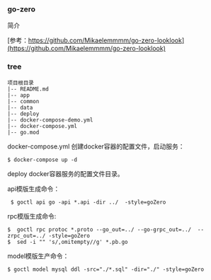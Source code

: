 ### go-zero
简介

[参考：https://github.com/Mikaelemmmm/go-zero-looklook](https://github.com/Mikaelemmmm/go-zero-looklook)

### tree
    项目根目录
    |-- README.md
    |-- app
    |-- common
    |-- data
    |-- deploy
    |-- docker-compose-demo.yml
    |-- docker-compose.yml
    |-- go.mod

docker-compose.yml 创建docker容器的配置文件，启动服务：
```shell
$ docker-compose up -d
```
deploy docker容器服务的配置文件目录。

api模版生成命令：
```shell
 $ goctl api go -api *.api -dir ../  -style=goZero
```
rpc模版生成命令:
```shell
$  goctl rpc protoc *.proto --go_out=../ --go-grpc_out=../  --zrpc_out=../ -style=goZero
$  sed -i "" 's/,omitempty//g' *.pb.go
```
model模版生产命令：
```shell
$ goctl model mysql ddl -src="./*.sql" -dir="./" -style=goZero
```



